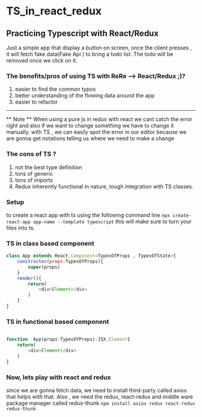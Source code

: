 # TS_in_react_redux
## Practicing Typescript with React/Redux 
Just a simple app that display a button on screen, once the client presses , it will fetch fake data(Fake Api ) to bring a todo list. The todo will be removed once we click on it.

### The benefits/pros of using TS with ReRe --> React/Redux ;)?
1. easier to find the common typos
2. better understanding of the flowing data around the app
3. easier to refactor
--------------------
** Note **
When using a pure js in redux with react we cant catch the error right and also if we want to change something we have to change it manually.
with TS , we can easily spot the error in our editor because we are gonna get notations telling us where we need to make a change    



### The cons of TS ?
1. not the best type definition 
2. tons of generic 
3. tons of imports
4. Redux inherently functional in nature, tough integration with TS classes.


### Setup
to create a react app with ts using the following command line
`npx create-react-app app-name --template typescript`
this will make sure to turn your files into ts.


### TS in class based component 
```js
class App extends React.Component<TypesOfProps , TypesOfState>{
    constructor(props:TypesOfProps){
        super(props)
    }
    render(){
        return(
            <div>Element</div>
        )
    }
}
```

### TS in functional based component 
```js

function  App(props:TypesOfProps):JSX.Element{
    return(
        <div>Element</div>
    )
}
```


### Now, lets play with react and redux
since we are gonna fetch data, we need to install third-party called axios that helps with that.
Also , we need the redux, react-redux and middle ware package manager called redux-thunk
`npm install axios redux react-redux redux-thunk`